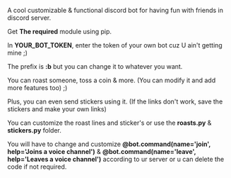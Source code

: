 A cool customizable & functional discord bot for having fun with friends in discord server. 

Get **The required** module using pip. 

In **YOUR_BOT_TOKEN**, enter the token of your own bot cuz U ain't getting mine ;) 

The prefix is **:b** but you can change it to whatever you want.

You can roast someone, toss a coin & more. (You can modify it and add more features too) ;)

Plus, you can even send stickers using it. (If the links don't work, save the stickers and make your own links)

You can customize the roast lines and sticker's or use the **roasts.py** & **stickers.py** folder.

You will have to change and customize **@bot.command(name='join', help='Joins a voice channel')** & **@bot.command(name='leave', help='Leaves a voice channel')** according to ur server or u can delete the code if not required.
